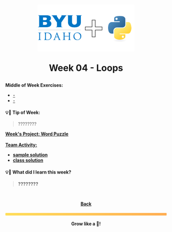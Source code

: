 <h1 align="center">
    <img 
        alt="BYU-Idaho"
        title="BYU-Idaho Logo" 
        src="../.github/assets/logo-py.svg" 
        width="60%"
    />

Week 04 - Loops
</h1>
<b>Middle of Week Exercises:</b>

- [-]()
- [-]()

#### 💡📆 Tip of Week:

>????????

<b>

[Week's Project: Word Puzzle](/web-and-computer-programming/cse-110/week-4/word_puzzle.py) <br><br>
[Team Activity: ](/web-and-computer-programming/cse-110/week-4/team_activity.py)

- [sample solution]()
- [class solution]()


#### 💡🤯 What did I learn this week?

>????????

<br>

<div align="center">

<b>[Back](/web-and-computer-programming/cse-110/README.md)</b>

</div>

<img src="./../../../.github/assets/gradient-bar.svg" width="100%" height="8px"/>
<p align="center">Grow like a 🌳!</p>